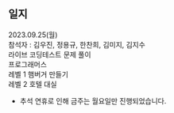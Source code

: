 ## 일지

2023.09.25(월)
<br>
참석자 : 김우진, 정용규, 한찬희, 김미지, 김지수
<br>
라이브 코딩테스트 문제 풀이
<br>
프로그래머스
<br>
레벨 1 햄버거 만들기
<br>
레벨 2 호텔 대실

- 추석 연휴로 인해 금주는 월요일만 진행되었습니다.